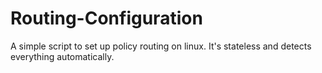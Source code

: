 Routing-Configuration
=====================
A simple script to set up policy routing on linux. It's stateless and detects everything automatically.
